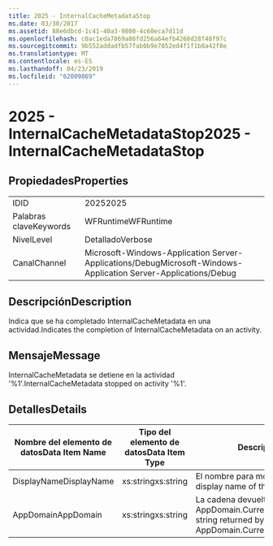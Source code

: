 ```yaml
---
title: 2025 - InternalCacheMetadataStop
ms.date: 03/30/2017
ms.assetid: 88e6dbcd-1c41-40a3-9800-4c60eca7d11d
ms.openlocfilehash: c0ac1eda7869a86fd256a64efb4268d28f48f97c
ms.sourcegitcommit: 9b552addadfb57fab0b9e7852ed4f1f1b8a42f8e
ms.translationtype: MT
ms.contentlocale: es-ES
ms.lasthandoff: 04/23/2019
ms.locfileid: "62009869"
---
```

# <a name="2025---internalcachemetadatastop"></a><span data-ttu-id="eec06-102">2025 - InternalCacheMetadataStop</span><span class="sxs-lookup"><span data-stu-id="eec06-102">2025 - InternalCacheMetadataStop</span></span>
## <a name="properties"></a><span data-ttu-id="eec06-103">Propiedades</span><span class="sxs-lookup"><span data-stu-id="eec06-103">Properties</span></span>  
  
|||  
|-|-|  
|<span data-ttu-id="eec06-104">ID</span><span class="sxs-lookup"><span data-stu-id="eec06-104">ID</span></span>|<span data-ttu-id="eec06-105">2025</span><span class="sxs-lookup"><span data-stu-id="eec06-105">2025</span></span>|  
|<span data-ttu-id="eec06-106">Palabras clave</span><span class="sxs-lookup"><span data-stu-id="eec06-106">Keywords</span></span>|<span data-ttu-id="eec06-107">WFRuntime</span><span class="sxs-lookup"><span data-stu-id="eec06-107">WFRuntime</span></span>|  
|<span data-ttu-id="eec06-108">Nivel</span><span class="sxs-lookup"><span data-stu-id="eec06-108">Level</span></span>|<span data-ttu-id="eec06-109">Detallado</span><span class="sxs-lookup"><span data-stu-id="eec06-109">Verbose</span></span>|  
|<span data-ttu-id="eec06-110">Canal</span><span class="sxs-lookup"><span data-stu-id="eec06-110">Channel</span></span>|<span data-ttu-id="eec06-111">Microsoft-Windows-Application Server-Applications/Debug</span><span class="sxs-lookup"><span data-stu-id="eec06-111">Microsoft-Windows-Application Server-Applications/Debug</span></span>|  
  
## <a name="description"></a><span data-ttu-id="eec06-112">Descripción</span><span class="sxs-lookup"><span data-stu-id="eec06-112">Description</span></span>  
 <span data-ttu-id="eec06-113">Indica que se ha completado InternalCacheMetadata en una actividad.</span><span class="sxs-lookup"><span data-stu-id="eec06-113">Indicates the completion of InternalCacheMetadata on an activity.</span></span>  
  
## <a name="message"></a><span data-ttu-id="eec06-114">Mensaje</span><span class="sxs-lookup"><span data-stu-id="eec06-114">Message</span></span>  
 <span data-ttu-id="eec06-115">InternalCacheMetadata se detiene en la actividad '%1'.</span><span class="sxs-lookup"><span data-stu-id="eec06-115">InternalCacheMetadata stopped on activity '%1'.</span></span>  
  
## <a name="details"></a><span data-ttu-id="eec06-116">Detalles</span><span class="sxs-lookup"><span data-stu-id="eec06-116">Details</span></span>  
  
|<span data-ttu-id="eec06-117">Nombre del elemento de datos</span><span class="sxs-lookup"><span data-stu-id="eec06-117">Data Item Name</span></span>|<span data-ttu-id="eec06-118">Tipo del elemento de datos</span><span class="sxs-lookup"><span data-stu-id="eec06-118">Data Item Type</span></span>|<span data-ttu-id="eec06-119">Descripción</span><span class="sxs-lookup"><span data-stu-id="eec06-119">Description</span></span>|  
|--------------------|--------------------|-----------------|  
|<span data-ttu-id="eec06-120">DisplayName</span><span class="sxs-lookup"><span data-stu-id="eec06-120">DisplayName</span></span>|<span data-ttu-id="eec06-121">xs:string</span><span class="sxs-lookup"><span data-stu-id="eec06-121">xs:string</span></span>|<span data-ttu-id="eec06-122">El nombre para mostrar de la actividad.</span><span class="sxs-lookup"><span data-stu-id="eec06-122">The display name of the activity.</span></span>|  
|<span data-ttu-id="eec06-123">AppDomain</span><span class="sxs-lookup"><span data-stu-id="eec06-123">AppDomain</span></span>|<span data-ttu-id="eec06-124">xs:string</span><span class="sxs-lookup"><span data-stu-id="eec06-124">xs:string</span></span>|<span data-ttu-id="eec06-125">La cadena devuelta por AppDomain.CurrentDomain.FriendlyName.</span><span class="sxs-lookup"><span data-stu-id="eec06-125">The string returned by AppDomain.CurrentDomain.FriendlyName.</span></span>|
